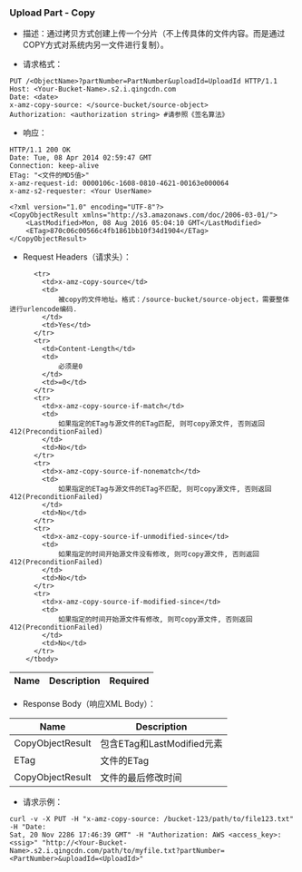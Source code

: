 ### Upload Part - Copy

 - 描述：通过拷贝方式创建上传一个分片（不上传具体的文件内容。而是通过COPY方式对系统内另一文件进行复制）。

 - 请求格式：

```
PUT /<ObjectName>?partNumber=PartNumber&uploadId=UploadId HTTP/1.1
Host: <Your-Bucket-Name>.s2.i.qingcdn.com
Date: <date>
x-amz-copy-source: </source-bucket/source-object>
Authorization: <authorization string> #请参照《签名算法》
```

 - 响应：

```
HTTP/1.1 200 OK
Date: Tue, 08 Apr 2014 02:59:47 GMT
Connection: keep-alive
ETag: "<文件的MD5值>"
x-amz-request-id: 0000106c-1608-0810-4621-00163e000064
x-amz-s2-requester: <Your UserName>

<?xml version="1.0" encoding="UTF-8"?>
<CopyObjectResult xmlns="http://s3.amazonaws.com/doc/2006-03-01/">
    <LastModified>Mon, 08 Aug 2016 05:04:10 GMT</LastModified>
    <ETag>870c06c00566c4fb1861bb10f34d1904</ETag>
</CopyObjectResult>
```

 - Request Headers（请求头）：

<table class="table table-condensed">
        <thead>
          <tr>
            <th>Name</th>
            <th>Description</th>
            <th>Required</th>
          </tr>
        </thead>
        <tbody>

          <tr>
            <td>x-amz-copy-source</td>
            <td>
                被copy的文件地址。格式：/source-bucket/source-object，需要整体进行urlencode编码.
            </td>
            <td>Yes</td>
          </tr>
          <tr>
            <td>Content-Length</td>
            <td>
                必须是0
            </td>
            <td>=0</td>
          </tr>
          <tr>
            <td>x-amz-copy-source-if-match</td>
            <td>
                如果指定的ETag与源文件的ETag匹配, 则可copy源文件, 否则返回412(PreconditionFailed)
            </td>
            <td>No</td>
          </tr>
          <tr>
            <td>x-amz-copy-source-if-nonematch</td>
            <td>
                如果指定的ETag与源文件的ETag不匹配, 则可copy源文件, 否则返回412(PreconditionFailed)
            </td>
            <td>No</td>
          </tr>
          <tr>
            <td>x-amz-copy-source-if-unmodified-since</td>
            <td>
                如果指定的时间开始源文件没有修改, 则可copy源文件, 否则返回412(PreconditionFailed)
            </td>
            <td>No</td>
          </tr>
          <tr>
            <td>x-amz-copy-source-if-modified-since</td>
            <td>
                如果指定的时间开始源文件有修改, 则可copy源文件, 否则返回412(PreconditionFailed)
            </td>
            <td>No</td>
          </tr>
        </tbody>
</table>

 - Response Body（响应XML Body）：
<table class="table table-condensed">
        <thead>
          <tr>
            <th>Name</th>
            <th>Description</th>
          </tr>
        </thead>
        <tbody>
          <tr>
            <td>CopyObjectResult</td>
            <td>
                包含ETag和LastModified元素
            </td>
          </tr>
          <tr>
            <td>ETag</td>
            <td>
                文件的ETag
            </td>
          </tr>
          <tr>
            <td>CopyObjectResult</td>
            <td>
                文件的最后修改时间
            </td>
          </tr>
        </tbody>
</table>

 - 请求示例：

```
curl -v -X PUT -H "x-amz-copy-source: /bucket-123/path/to/file123.txt" -H "Date:
Sat, 20 Nov 2286 17:46:39 GMT" -H "Authorization: AWS <access_key>:<ssig>" "http://<Your-Bucket-Name>.s2.i.qingcdn.com/path/to/myfile.txt?partNumber=<PartNumber>&uploadId=<UploadId>"
```
